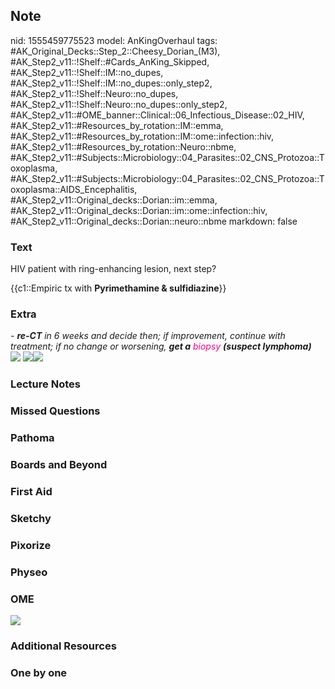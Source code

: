 ## Note
nid: 1555459775523
model: AnKingOverhaul
tags: #AK_Original_Decks::Step_2::Cheesy_Dorian_(M3), #AK_Step2_v11::!Shelf::#Cards_AnKing_Skipped, #AK_Step2_v11::!Shelf::IM::no_dupes, #AK_Step2_v11::!Shelf::IM::no_dupes::only_step2, #AK_Step2_v11::!Shelf::Neuro::no_dupes, #AK_Step2_v11::!Shelf::Neuro::no_dupes::only_step2, #AK_Step2_v11::#OME_banner::Clinical::06_Infectious_Disease::02_HIV, #AK_Step2_v11::#Resources_by_rotation::IM::emma, #AK_Step2_v11::#Resources_by_rotation::IM::ome::infection::hiv, #AK_Step2_v11::#Resources_by_rotation::Neuro::nbme, #AK_Step2_v11::#Subjects::Microbiology::04_Parasites::02_CNS_Protozoa::Toxoplasma, #AK_Step2_v11::#Subjects::Microbiology::04_Parasites::02_CNS_Protozoa::Toxoplasma::AIDS_Encephalitis, #AK_Step2_v11::Original_decks::Dorian::im::emma, #AK_Step2_v11::Original_decks::Dorian::im::ome::infection::hiv, #AK_Step2_v11::Original_decks::Dorian::neuro::nbme
markdown: false

### Text
HIV patient with ring-enhancing lesion, next step?
<div>
  {{c1::Empiric tx with <b>Pyrimethamine & sulfidiazine</b>}}
</div>

### Extra
<div>
  <i>- <b>re-CT</b> in 6 weeks and decide then; if improvement,
  continue with treatment; if no change or worsening, <b>get a</b>
  <font color="#FC0280">biopsy</font> <b>(suspect lymphoma)</b></i>
</div><img src="X8-c0snLPlhvkAEsVVKIyQ.jpg"> <img src=
"paste-2691570105057281.jpg"><img src="paste-974811547303937.jpg">

### Lecture Notes


### Missed Questions


### Pathoma


### Boards and Beyond


### First Aid


### Sketchy


### Pixorize


### Physeo


### OME
<div class="ome-widget">
  <a href=
  "https://onlinemeded.org/spa/infectious-disease/hiv/acquire?ref=anki">
  <img src="_OME_AnkiFlashcards_Lesson_5.png"></a>
</div>

### Additional Resources


### One by one

